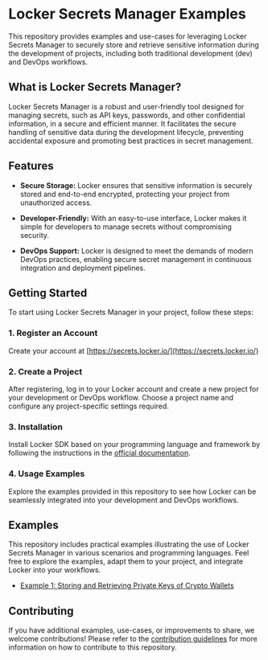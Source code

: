 # Locker Secrets Manager Examples

This repository provides examples and use-cases for leveraging Locker Secrets Manager to securely store and retrieve sensitive information during the development of projects, including both traditional development (dev) and DevOps workflows.

## What is Locker Secrets Manager?

Locker Secrets Manager is a robust and user-friendly tool designed for managing secrets, such as API keys, passwords, and other confidential information, in a secure and efficient manner. It facilitates the secure handling of sensitive data during the development lifecycle, preventing accidental exposure and promoting best practices in secret management.

## Features

- **Secure Storage:** Locker ensures that sensitive information is securely stored and end-to-end encrypted, protecting your project from unauthorized access.

- **Developer-Friendly:** With an easy-to-use interface, Locker makes it simple for developers to manage secrets without compromising security.

- **DevOps Support:** Locker is designed to meet the demands of modern DevOps practices, enabling secure secret management in continuous integration and deployment pipelines.

## Getting Started

To start using Locker Secrets Manager in your project, follow these steps:

### 1. Register an Account

Create your account at [https://secrets.locker.io/](https://secrets.locker.io/)

### 2. Create a Project

After registering, log in to your Locker account and create a new project for your development or DevOps workflow. Choose a project name and configure any project-specific settings required.

### 3. Installation

 Install Locker SDK based on your programming language and framework by following the instructions in the [official documentation](https://support.locker.io/en/locker-secrets-manager/developer-tools/secrets-sdk).

### 4. Usage Examples

Explore the examples provided in this repository to see how Locker can be seamlessly integrated into your development and DevOps workflows.

## Examples

This repository includes practical examples illustrating the use of Locker Secrets Manager in various scenarios and programming languages. Feel free to explore the examples, adapt them to your project, and integrate Locker into your workflows.

- [Example 1: Storing and Retrieving Private Keys of Crypto Wallets](crypto_wallets/README.md)

## Contributing

If you have additional examples, use-cases, or improvements to share, we welcome contributions! Please refer to the [contribution guidelines](https://github.com/lockerpm/.github/blob/main/CONTRIBUTING.md) for more information on how to contribute to this repository.

